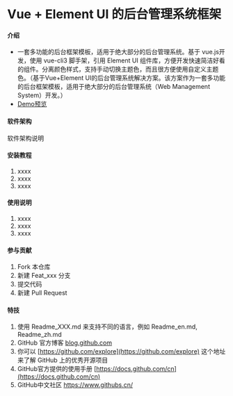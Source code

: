 # Vue + Element UI 的后台管理系统框架

#### 介绍

- 一套多功能的后台框架模板，适用于绝大部分的后台管理系统。基于 vue.js开发，使用 vue-cli3 脚手架，引用 Element UI 组件库，方便开发快速简洁好看的组件。分离颜色样式，支持手动切换主题色，而且很方便使用自定义主题色。（基于Vue+Element UI的后台管理系统解决方案。该方案作为一套多功能的后台框架模板，适用于绝大部分的后台管理系统（Web Management System）开发。）
- [Demo预览](https://sunyctf.github.io/back-end-template/Vue+ElementUI的后台管理系统框架/index.html)

#### 软件架构
软件架构说明


#### 安装教程

1.  xxxx
2.  xxxx
3.  xxxx

#### 使用说明

1.  xxxx
2.  xxxx
3.  xxxx

#### 参与贡献

1.  Fork 本仓库
2.  新建 Feat_xxx 分支
3.  提交代码
4.  新建 Pull Request


#### 特技

1.  使用 Readme\_XXX.md 来支持不同的语言，例如 Readme\_en.md, Readme\_zh.md
2.  GitHub 官方博客 [blog.github.com](https://github.blog)
3.  你可以 [https://github.com/explore](https://github.com/explore) 这个地址来了解 GitHub 上的优秀开源项目
4.  GitHub官方提供的使用手册 [https://docs.github.com/cn](https://docs.github.com/cn)
5.  GitHub中文社区 https://www.githubs.cn/
